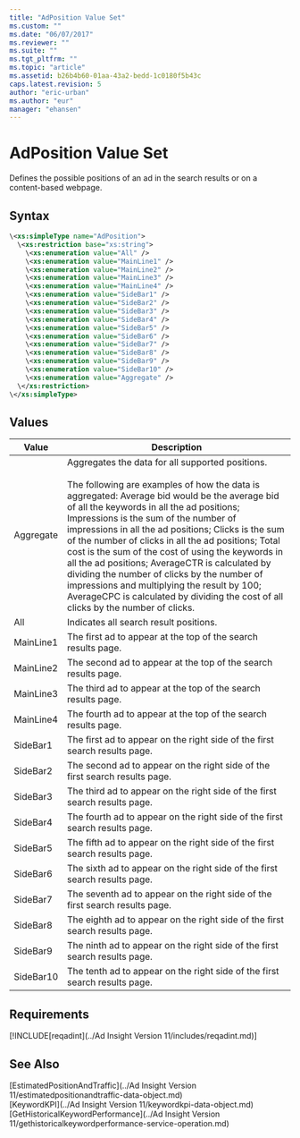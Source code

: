 ```yaml
---
title: "AdPosition Value Set"
ms.custom: ""
ms.date: "06/07/2017"
ms.reviewer: ""
ms.suite: ""
ms.tgt_pltfrm: ""
ms.topic: "article"
ms.assetid: b26b4b60-01aa-43a2-bedd-1c0180f5b43c
caps.latest.revision: 5
author: "eric-urban"
ms.author: "eur"
manager: "ehansen"
---
```

# AdPosition Value Set
Defines the possible positions of an ad in the search results or on a content-based webpage.

## Syntax

```xml
\<xs:simpleType name="AdPosition">
  \<xs:restriction base="xs:string">
    \<xs:enumeration value="All" />
    \<xs:enumeration value="MainLine1" />
    \<xs:enumeration value="MainLine2" />
    \<xs:enumeration value="MainLine3" />
    \<xs:enumeration value="MainLine4" />
    \<xs:enumeration value="SideBar1" />
    \<xs:enumeration value="SideBar2" />
    \<xs:enumeration value="SideBar3" />
    \<xs:enumeration value="SideBar4" />
    \<xs:enumeration value="SideBar5" />
    \<xs:enumeration value="SideBar6" />
    \<xs:enumeration value="SideBar7" />
    \<xs:enumeration value="SideBar8" />
    \<xs:enumeration value="SideBar9" />
    \<xs:enumeration value="SideBar10" />
    \<xs:enumeration value="Aggregate" />
  \</xs:restriction>
\</xs:simpleType>
```

## Values

|Value|Description|
|---------|---------------|
|Aggregate|Aggregates the data for all supported positions.<br /><br />The following are examples of how the data is aggregated: Average bid would be the average bid of all the keywords in all the ad positions; Impressions is the sum of the number of impressions in all the ad positions; Clicks is the sum of the number of clicks in all the ad positions; Total cost is the sum of the cost of using the keywords in all the ad positions; AverageCTR is calculated by dividing the number of clicks by the number of impressions and multiplying the result by 100; AverageCPC is calculated by dividing the cost of all clicks by the number of clicks.|
|All|Indicates all search result positions.|
|MainLine1|The first ad to appear at the top of the search results page.|
|MainLine2|The second ad to appear at the top of the search results page.|
|MainLine3|The third ad to appear at the top of the search results page.|
|MainLine4|The fourth ad to appear at the top of the search results page.|
|SideBar1|The first ad to appear on the right side of the first search results page.|
|SideBar2|The second ad to appear on the right side of the first search results page.|
|SideBar3|The third ad to appear on the right side of the first search results page.|
|SideBar4|The fourth ad to appear on the right side of the first search results page.|
|SideBar5|The fifth ad to appear on the right side of the first search results page.|
|SideBar6|The sixth ad to appear on the right side of the first search results page.|
|SideBar7|The seventh ad to appear on the right side of the first search results page.|
|SideBar8|The eighth ad to appear on the right side of the first search results page.|
|SideBar9|The ninth ad to appear on the right side of the first search results page.|
|SideBar10|The tenth ad to appear on the right side of the first search results page.|

## Requirements
[!INCLUDE[reqadint](../Ad Insight Version 11/includes/reqadint.md)]
## See Also
[EstimatedPositionAndTraffic](../Ad Insight Version 11/estimatedpositionandtraffic-data-object.md)  
[KeywordKPI](../Ad Insight Version 11/keywordkpi-data-object.md)  
[GetHistoricalKeywordPerformance](../Ad Insight Version 11/gethistoricalkeywordperformance-service-operation.md)  

